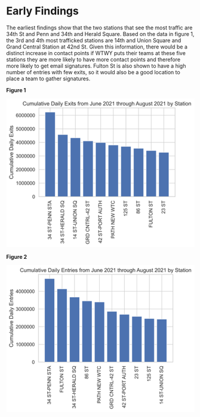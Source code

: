 # Early Findings

The earliest findings show that the two stations that see the most traffic are 34th St and Penn and 34th and Herald Square. Based on the data in figure 1, the 3rd and 4th most trafficked stations are 14th and Union Square and Grand Central Station at 42nd St. Given this information, there would be a distinct increase in contact points if WTWY puts their teams at these five stations they are more likely to have more contact points and therefore more likely to get email signatures. Fulton St is also shown to have a high number of entries with few exits, so it would also be a good location to place a team to gather signatures. 

**Figure 1**

![](https://raw.githubusercontent.com/ajstake/EDA-Project/9268f1878e37fa1fcc33d8762f733c910278cde3/Cumulative_D_Exit.svg)

**Figure 2**

![](https://raw.githubusercontent.com/ajstake/EDA-Project/9268f1878e37fa1fcc33d8762f733c910278cde3/Cumulative_D_Entry.svg)
